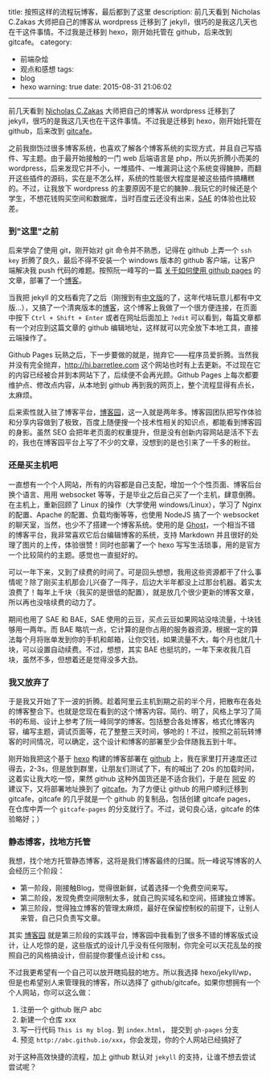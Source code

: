 title: 按照这样的流程玩博客，最后都到了这里
description: 前几天看到 Nicholas C.Zakas 大师把自己的博客从 wordpress 迁移到了 jekyll，很巧的是我这几天也在干这件事情。不过我是迁移到 hexo，刚开始托管在 github，后来改到 gitcafe。
category:
  - 前端杂烩
  - 观点和感想
tags:
  - blog
  - hexo
warning: true
date: 2015-08-31 21:06:02
---


前几天看到 [Nicholas C.Zakas](http://www.nczonline.net/blog/2015/08/wordpress-jekyll-my-new-blog-setup/) 大师把自己的博客从 wordpress 迁移到了 jekyll，很巧的是我这几天也在干这件事情。不过我是迁移到 hexo，刚开始托管在 github，后来改到 [gitcafe](http://gitcafe.com/signup?invited_by=barretlee)。

之前我捯饬过很多博客系统，也喜欢了解各个博客系统的实现方式，并且自己写插件、写主题。由于最开始接触的一门 web 后端语言是 php，所以先折腾小而美的 wordpress，后来发现它并不小，一堆插件、一堆漏洞让这个系统变得臃肿，而翻开这些插件的源码，实在是不怎么样，系统的性能很大程度是被这些插件搞糟糕的。不过，让我放下 wordpress 的主要原因不是它的臃肿...我玩它的时候还是个学生，不想花钱购买空间和数据库，当时百度云还没有出来，[SAE](http://www.sinnapp.com) 的体验也比较差。

### 到"这里"之前

后来学会了使用 git，刚开始对 git 命令并不熟悉，记得在 github 上弄一个 `ssh key` 折腾了良久，最后不得不安装一个 windows 版本的 github 客户端，让客户端解决我 push 代码的难题。按照阮一峰写的一篇 [关于如何使用 github pages](http://www.ruanyifeng.com/blog/2012/08/blogging_with_jekyll.html) 的文章，部署了一个[博客](http://barretlee.github.io)。

当我把 jekyll 的文档看完了之后（刚搜到有[中文版](http://jekyll.bootcss.com/)的了，这年代啥玩意儿都有中文版...），又搞了一个清爽版本的[博客](http://hi.barretlee.com)，这个博客上我做了一个很方便连接，在页面中按下 `Ctrl + Shift + Enter` 或者在网址后面加上 `?edit` 可以看到，每篇文章都有一个对应到这篇文章的 github 编辑地址，这样就可以完全放下本地工具，直接云端操作了。

Github Pages 玩熟之后，下一步要做的就是，抛弃它——程序员爱折腾。当然我并没有完全抛弃，<http://hi.barretlee.com> 这个网站也时有上去更新。不过现在它的内容已经被合并到本网站下了，后续便不会再光顾。Github Pages 上每次都要维护点、修改点内容，从本地到 github 再到我的网页上，整个流程显得有点长，太麻烦。

后来索性就入驻了博客平台，[博客园](http://hustskyking.cnblogs.com)，这一入就是两年多。博客园团队把写作体验和分享内容做到了极致，百度上随便搜一个技术性相关的知识点，都能看到博客园的身影。虽然 SEO 会把年老页面的权重提升，但是没有创新内容网站是活不下去的，我也在博客园平台上写了不少的文章，没想到的是也引来了一千多的粉丝。

### 还是买主机吧

一直想有一个个人网站，所有的内容都是自己支配，增加一个个性页面、博客后台换个语言、用用 websocket 等等，于是毕业之后自己买了一个主机，肆意倒腾。在主机上，重新回顾了 Linux 的操作（大学使用 windows/Linux），学习了 Nginx 的配置、Apache 的配置、负载均衡等等，也使用 NodeJS 搞了一个 websocket 的聊天室，当然，也少不了搭建一个博客系统。使用的是 [Ghost](http://www.ghostchina.com/)，一个相当不错的博客平台，我非常喜欢它后台编辑博客的系统，支持 Markdown 并且很好的处理了图片的上传，体验很赞！同时也部署了一个 hexo 写写生活琐事，用的是官方一个比较简约的主题。感觉也一直挺好的。

可以一年下来，又到了续费的时间了。可是回头想想，我用这些资源都干了什么事情呢？除了刚买主机那会儿兴奋了一阵子，后边大半年都没上过那台机器。着实太浪费了！每年上千块（我买的是很低的配置），就是放几个很少更新的博客文章，所以再也没啥续费的动力了。

期间也用了 SAE 和 BAE，SAE 使用的云豆，买点云豆如果网站没啥流量，十块钱够用一两年。而 BAE 略坑一点，它计算的是你占用的服务器资源，根据一定的算法每个月将账单发到你的手机和邮箱，让你交钱，如果流量不大，每个月也就几十块，可以设置自动续费。不过，想想，其实 BAE 也挺坑的，一年下来收我几百块，虽然不多，但想着还是觉得没多大劲。

### 我又放弃了

于是我又开始了下一波的折腾。趁着阿里云主机到期之前的半个月，把散布在各处的博客整合下。也就是您现在看到的这个博客内容。简约、明了，风格上学习了简书的布局、设计上参考了阮一峰同学的博客。包括整合各处博客，格式化博客内容，编写主题，调试页面等，花了整整三天时间，够呛的！不过，按照之前玩转博客的时间情况，可以确定，这个设计和博客的部署至少会伴随我五到十年。

刚开始我把这个基于 [hexo](http://hexo.io) 构建的博客部署在 [github](https://github.com/barretlee/blog) 上，我在家里打开速度还过得去，2-3s，但是放到群里，让朋友们测试了下，有的喊出了 20s 的加载时间，这着实让我大吃一惊，果然 github 这种外国货还是不适合我们，于是在 [阿安](http://annn.me/) 的建议下，又将部署地址换到了 [gitcafe](https://help.gitcafe.com/manuals/help/pages-services)。为了方便让 github 的用户顺利迁移到 gitcafe，gitcafe 的几乎就是一个 github 的复制品，包括创建 gitcafe pages，在仓库中弄一个 `gitcafe-pages` 的分支就行了。不过，说句良心话，gitcafe 的体验略好；）

### 静态博客，找地方托管

我想，找个地方托管静态博客，这将是我们博客最终的归属。阮一峰说写博客的人会经历三个阶段：

- 第一阶段，刚接触Blog，觉得很新鲜，试着选择一个免费空间来写。
- 第二阶段，发现免费空间限制太多，就自己购买域名和空间，搭建独立博客。
- 第三阶段，觉得独立博客的管理太麻烦，最好在保留控制权的前提下，让别人来管，自己只负责写文章。

其实 [博客园](http://www.cnblogs.com) 就是第三阶段的实践平台，博客园中我看到了很多不错的博客版式设计，让人吃惊的是，这些版式的设计几乎没有任何限制，你完全可以天花乱坠的按照自己的风格搞设计，但前提你要懂点设计和 css。

不过我更希望有一个自己可以放开瞎捣鼓的地方。所以我选择 hexo/jekyll/wp，但是也希望别人来管理我的博客，所以选择了 github/gitcafe。如果你想拥有一个个人网站，你可以这么做：

1. 注册一个 github 账户 abc
2. 新建一个仓库 xxx
3. 写一行代码 `This is my blog.` 到 `index.html`， 提交到 `gh-pages` 分支
4. 预览 `http://abc.github.io/xxx`，你会发现，你的个人网站已经搞好了

对于这种高效快捷的流程，加上 github 默认对 `jekyll` 的支持，让谁不想去尝试尝试呢？
